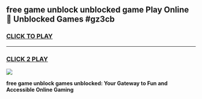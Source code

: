 
## free game unblock unblocked game Play Online 👋 Unblocked Games #gz3cb
<h3>
<a href="https://premium.freeplayer.one?title=free_game_unblock&ref=21F">CLICK TO PLAY</a></h3>
<hr>

<h3>
<a href="https://premium.freeplayer.one?title=free_game_unblock&ref=21F">CLICK 2 PLAY</a>
  
</h3>

<a href="https://premium.freeplayer.one?title=free_game_unblock&ref=21F/"><img src="https://clearcache.store/games.png"></a>


**free game unblock games unblocked: Your Gateway to Fun and Accessible Online Gaming**
